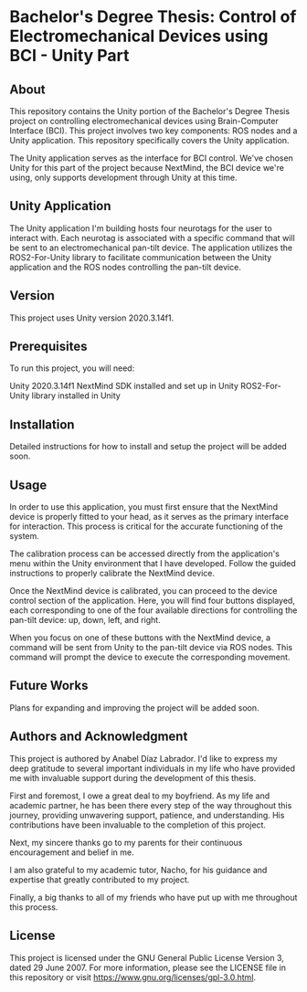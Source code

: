 # Bachelor's Degree Thesis: Control of Electromechanical Devices using BCI - Unity Part

## About
This repository contains the Unity portion of the Bachelor's Degree Thesis project on controlling electromechanical devices using Brain-Computer Interface (BCI). This project involves two key components: ROS nodes and a Unity application. This repository specifically covers the Unity application.

The Unity application serves as the interface for BCI control. We've chosen Unity for this part of the project because NextMind, the BCI device we're using, only supports development through Unity at this time.

## Unity Application
The Unity application I'm building hosts four neurotags for the user to interact with. Each neurotag is associated with a specific command that will be sent to an electromechanical pan-tilt device. The application utilizes the ROS2-For-Unity library to facilitate communication between the Unity application and the ROS nodes controlling the pan-tilt device.

## Version
This project uses Unity version 2020.3.14f1.

## Prerequisites
To run this project, you will need:

Unity 2020.3.14f1
NextMind SDK installed and set up in Unity
ROS2-For-Unity library installed in Unity

## Installation
Detailed instructions for how to install and setup the project will be added soon.

## Usage
In order to use this application, you must first ensure that the NextMind device is properly fitted to your head, as it serves as the primary interface for interaction. This process is critical for the accurate functioning of the system.

The calibration process can be accessed directly from the application's menu within the Unity environment that I have developed. Follow the guided instructions to properly calibrate the NextMind device.

Once the NextMind device is calibrated, you can proceed to the device control section of the application. Here, you will find four buttons displayed, each corresponding to one of the four available directions for controlling the pan-tilt device: up, down, left, and right.

When you focus on one of these buttons with the NextMind device, a command will be sent from Unity to the pan-tilt device via ROS nodes. This command will prompt the device to execute the corresponding movement.

## Future Works
Plans for expanding and improving the project will be added soon.

## Authors and Acknowledgment
This project is authored by Anabel Díaz Labrador. I'd like to express my deep gratitude to several important individuals in my life who have provided me with invaluable support during the development of this thesis.

First and foremost, I owe a great deal to my boyfriend. As my life and academic partner, he has been there every step of the way throughout this journey, providing unwavering support, patience, and understanding. His contributions have been invaluable to the completion of this project.

Next, my sincere thanks go to my parents for their continuous encouragement and belief in me.

I am also grateful to my academic tutor, Nacho, for his guidance and expertise that greatly contributed to my project.

Finally, a big thanks to all of my friends who have put up with me throughout this process.

## License
This project is licensed under the GNU General Public License Version 3, dated 29 June 2007. For more information, please see the LICENSE file in this repository or visit https://www.gnu.org/licenses/gpl-3.0.html.

